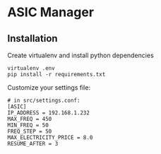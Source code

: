 # ASIC Manager

## Installation
Create virtualenv and install python dependencies
```
virtualenv .env
pip install -r requirements.txt
```

Customize your settings file:
```
# in src/settings.conf:
[ASIC]
IP_ADDRESS = 192.168.1.232
MAX_FREQ = 450
MIN_FREQ = 50
FREQ_STEP = 50
MAX_ELECTRICITY_PRICE = 8.0
RESUME_AFTER = 3
```
